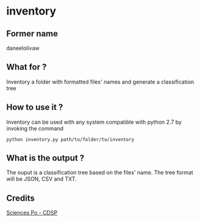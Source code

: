 # inventory


## Former name

daneelolivaw


## What for ?

Inventory a folder with formatted files' names and generate a classification tree


## How to use it ?

Inventory can be used with any system compatible with python 2.7 by invoking the command

`python inventory.py path/to/folder/to/inventory`


## What is the output ?

The ouput is a classification tree based on the files' name. The tree format will be JSON, CSV and TXT.


## Credits

[Sciences Po - CDSP](http://cdsp.sciences-po.fr/)